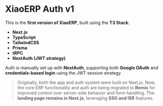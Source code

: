 # XiaoERP Auth v1

This is the **first version of XiaoERP**, built using the **T3 Stack**:
- **Next.js**
- **TypeScript**
- **TailwindCSS**
- **Prisma**
- **tRPC**
- **NextAuth (JWT strategy)**

Auth is manually set up with **NextAuth**, supporting both **Google OAuth** and **credentials-based login** using the JWT session strategy.

> Originally, both the app and auth system were built on Next.js. Now, the core ERP functionality and auth are being migrated to **Remix** for improved control over server-side behavior and form handling. The **landing page remains in Next.js**, leveraging **SSG and ISR** features.
